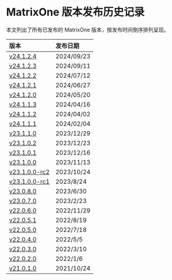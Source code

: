 # **MatrixOne 版本发布历史记录**

本文列出了所有已发布的 MatrixOne 版本，按发布时间倒序排列呈现。

| **版本**                    | **发布日期** |
| :-------------------------- | :----------- |
| [v24.1.2.4](v24.1.2.4.md)         | 2024/09/23   |
| [v24.1.2.3](v24.1.2.3.md)         | 2024/09/11   |
| [v24.1.2.2](v24.1.2.2.md)         | 2024/07/12   |
| [v24.1.2.1](v24.1.2.1.md)         | 2024/06/27   |
| [v24.1.2.0](v24.1.2.0.md)         | 2024/05/20   |
| [v24.1.1.3](v24.1.1.3.md)         | 2024/04/16   |
| [v24.1.1.2](v24.1.1.2.md)         | 2024/04/02   |
| [v24.1.1.1](v24.1.1.1.md)         | 2024/02/04   |
| [v23.1.1.0](v23.1.1.0.md)         | 2023/12/29   |
| [v23.1.0.2](v23.1.0.2.md)         | 2023/12/23   |
| [v23.1.0.1](v23.1.0.1.md)         | 2023/12/16   |
| [v23.1.0.0](v23.1.0.0.md)         | 2023/11/13   |
| [v23.1.0.0-rc2](v23.1.0.0-rc2.md) | 2023/10/24   |
| [v23.1.0.0-rc1](v23.1.0.0-rc1.md) | 2023/8/24    |
| [v23.0.8.0](v23.0.8.0.md)         | 2023/6/30    |
| [v23.0.7.0](v23.0.7.0.md)         | 2023/2/23    |
| [v22.0.6.0](v22.0.6.0.md)         | 2022/11/29   |
| [v22.0.5.1](v22.0.5.1.md)         | 2022/8/19    |
| [v22.0.5.0](v22.0.5.0.md)         | 2022/7/18    |
| [v22.0.4.0](v22.0.4.0.md)         | 2022/5/5     |
| [v22.0.3.0](v22.0.3.0.md)         | 2022/3/10    |
| [v22.0.2.0](v22.0.2.0.md)         | 2022/1/6     |
| [v21.0.1.0](v21.0.1.0.md)         | 2021/10/24   |
